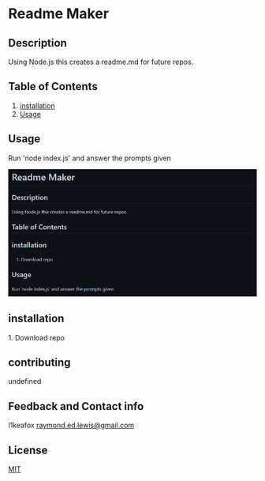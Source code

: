 # Readme Maker





## Description 
Using Node.js this creates a readme.md for future repos.


## Table of Contents 
1.  [installation](#installation)
2.  [Usage](#Usage)
## Usage 
Run 'node index.js' and answer the prompts given


![Website](/assets/images/readme.PNG)

## installation 
<a name="installation"></a>1. Download repo 


## contributing 
undefined


## Feedback and Contact info
l1keafox
raymond.ed.lewis@gmail.com


## License
[MIT](https://choosealicense.com/licenses/mit/)


